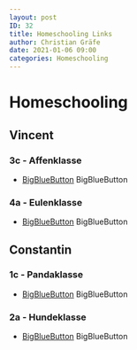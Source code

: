 ```yaml
---
layout: post
ID: 32
title: Homeschooling Links
author: Christian Gräfe
date: 2021-01-06 09:00
categories: Homeschooling
---
```


# Homeschooling

## Vincent

### 3c - Affenklasse

* [BigBlueButton][1] BigBlueButton

### 4a - Eulenklasse

* [BigBlueButton][2] BigBlueButton

## Constantin

### 1c - Pandaklasse

* [BigBlueButton][3] BigBlueButton

### 2a - Hundeklasse

* [BigBlueButton][4] BigBlueButton

 [1]: http://3c.halasemia.de
 [2]: http://4a.halasemia.de
 [3]: http://1c.halasemia.de
 [4]: https://bbb-schulen.rlp.net/b/239-rfx-5jh-pnk
